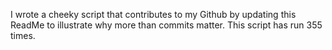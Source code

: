 I wrote a cheeky script that contributes to my Github by updating this ReadMe to illustrate why more than commits matter. This script has run 355 times.